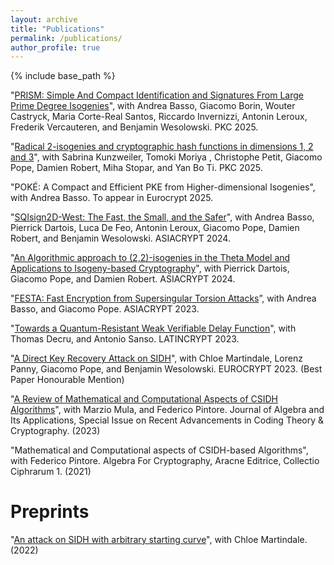 ```yaml
---
layout: archive
title: "Publications"
permalink: /publications/
author_profile: true
---
```

{% include base_path %}

"[PRISM: Simple And Compact Identification and Signatures From Large Prime Degree Isogenies](https://eprint.iacr.org/2025/135)", with Andrea Basso, Giacomo Borin, Wouter Castryck, Maria Corte-Real Santos, Riccardo Invernizzi, Antonin Leroux, Frederik Vercauteren, and Benjamin Wesolowski. PKC 2025.

"[Radical 2-isogenies and cryptographic hash functions in dimensions 1, 2 and 3](https://eprint.iacr.org/2024/1732)", with Sabrina Kunzweiler, Tomoki Moriya , Christophe Petit, Giacomo Pope, Damien Robert, Miha Stopar, and Yan Bo Ti. PKC 2025.

"POKÉ: A Compact and Efficient PKE from Higher-dimensional Isogenies", with Andrea Basso. To appear in Eurocrypt 2025. 

"[SQIsign2D-West: The Fast, the Small, and the Safer](https://eprint.iacr.org/2024/760)", with Andrea Basso, Pierrick Dartois, Luca De Feo, Antonin Leroux, Giacomo Pope, Damien Robert, and Benjamin Wesolowski. ASIACRYPT 2024.

"[An Algorithmic approach to (2,2)-isogenies in the Theta Model and Applications to Isogeny-based Cryptography](https://eprint.iacr.org/2023/1747)", with Pierrick Dartois, Giacomo Pope, and Damien Robert. ASIACRYPT 2024.

"[FESTA: Fast Encryption from Supersingular Torsion Attacks](https://eprint.iacr.org/2023/660)”, with Andrea Basso, and Giacomo Pope. ASIACRYPT 2023. 

"[Towards a Quantum-Resistant Weak Verifiable Delay Function](https://eprint.iacr.org/2023/1197)", with Thomas Decru, and Antonio Sanso. LATINCRYPT 2023. 

"[A Direct Key Recovery Attack on SIDH](https://eprint.iacr.org/2023/640)", with Chloe Martindale, Lorenz Panny, Giacomo Pope, and Benjamin Wesolowski. EUROCRYPT 2023. (Best Paper Honourable Mention)

"[A Review of Mathematical and Computational Aspects of CSIDH Algorithms](https://www.worldscientific.com/doi/10.1142/S0219498825300028?srsltid=AfmBOoq4pHDxS0NyrehniM6GUnxwbcaz0nIb_oShNcXIfnajiVxFEVnD)", with Marzio Mula, and Federico Pintore. Journal of Algebra and Its Applications, Special Issue on Recent Advancements in Coding Theory & Cryptography. (2023) 

"Mathematical and Computational aspects of CSIDH-based Algorithms", with Federico Pintore. Algebra For Cryptography, Aracne Editrice, Collectio Ciphrarum 1. (2021)

Preprints
======

"[An attack on SIDH with arbitrary starting curve](https://eprint.iacr.org/2022/1026)", with Chloe Martindale. (2022)



<!-- ---
layout: archive
title: "Publications"
permalink: /publications/
author_profile: true
---

{% if site.author.googlescholar %}
  <div class="wordwrap">You can also find my articles on <a href="{{site.author.googlescholar}}">my Google Scholar profile</a>.</div>
{% endif %}

{% include base_path %} -->

<!-- New style rendering if publication categories are defined -->
<!-- {% if site.publication_category %}
  {% for category in site.publication_category  %}
    {% assign title_shown = false %}
    {% for post in site.publications reversed %}
      {% if post.category != category[0] %}
        {% continue %}
      {% endif %}
      {% unless title_shown %}
        <h2>{{ category[1].title }}</h2><hr />
        {% assign title_shown = true %}
      {% endunless %}
      {% include archive-single.html %}
    {% endfor %}
  {% endfor %}
{% else %}
  {% for post in site.publications reversed %}
    {% include archive-single.html %}
  {% endfor %}
{% endif %} -->





